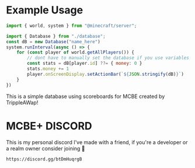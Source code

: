 # Example Usage
```js
import { world, system } from "@minecraft/server";

import { Database } from "./database";
const dB = new Database("name_here")
system.runInterval(async () => {
	for (const player of world.getAllPlayers()) {
		// dont have to manually set the database if you use variables
		const stats = dB[player.id] ??= { money: 0 }
		stats.money += 1
		player.onScreenDisplay.setActionBar(`${JSON.stringify(dB)}`)
	}
})
```
This is a simple database using scoreboards for MCBE created by TrippleAWap!

# MCBE+ DISCORD
This is my personal discord I've made with a friend, if you're a developer or a realm owner consider joining 🙂
```
https://discord.gg/btDmHuqrgB
```
